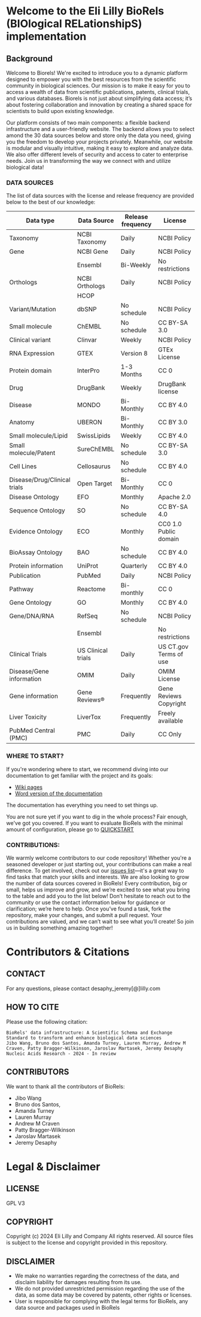 # Welcome to the Eli Lilly BioRels (BIOlogical RELationshipS) implementation 

## Background
Welcome to Biorels! We're excited to introduce you to a dynamic platform designed to empower you with the best resources from the scientific community in biological sciences. Our mission is to make it easy for you to access a wealth of data from scientific publications, patents, clinical trials, and various databases. Biorels is not just about simplifying data access; it’s about fostering collaboration and innovation by creating a shared space for scientists to build upon existing knowledge.

Our platform consists of two main components: a flexible backend infrastructure and a user-friendly website. The backend allows you to select amond the 30 data sources below and store only the data you need, giving you the freedom to develop your projects privately. Meanwhile, our website is modular and visually intuitive, making it easy to explore and analyze data. We also offer different levels of security and access to cater to enterprise needs. Join us in transforming the way we connect with and utilize biological data!

### DATA SOURCES

The list of data sources with the license and release frequency are provided below to the best of our knowledge:

| Data type | Data Source | Release frequency | License |
| --------- | --------- | --------- | --------- |
| Taxonomy  | NCBI Taxonomy | Daily | NCBI Policy |
| Gene  | NCBI Gene | Daily | NCBI Policy |
|  | Ensembl | Bi-Weekly | No restrictions |
| Orthologs  | NCBI Orthologs | Daily | NCBI Policy |
|  | HCOP | |  | CC0 |
| Variant/Mutation  | dbSNP | No schedule | NCBI Policy |
| Small molecule | ChEMBL | No schedule | CC BY-SA 3.0 |
| Clinical variant  | Clinvar | Weekly | NCBI Policy |
| RNA Expression  | GTEX | Version 8  | GTEx License |
| Protein domain  | InterPro | 1-3 Months | CC 0 |
| Drug | DrugBank | Weekly | DrugBank license |
| Disease  | MONDO | Bi-Monthly | CC BY 4.0   |
| Anatomy  | UBERON | Bi-Monthly | CC BY 3.0 |
| Small molecule/Lipid | SwissLipids | Weekly | CC BY 4.0 |
| Small molecule/Patent | SureChEMBL | No schedule | CC BY-SA 3.0 |
| Cell Lines  | Cellosaurus  | No schedule | CC BY 4.0 |
| Disease/Drug/Clinical trials  | Open Target | Bi-Monthly | CC 0 |
| Disease Ontology  | EFO | Monthly | Apache 2.0 |
| Sequence Ontology  | SO | No schedule | CC BY-SA 4.0 |
| Evidence Ontology  | ECO | Monthly | CC0 1.0 Public domain |
| BioAssay Ontology  | BAO  | No schedule | CC BY 4.0 |
| Protein information  | UniProt | Quarterly | CC BY 4.0 |
| Publication  | PubMed | Daily | NCBI Policy |
| Pathway  | Reactome | Bi-monthly | CC 0 |
| Gene Ontology  | GO | Monthly | CC BY 4.0 |
| Gene/DNA/RNA  | RefSeq | No schedule | NCBI Policy |  |
|  | Ensembl |  | No restrictions |
| Clinical Trials | US Clinical trials | Daily | US CT.gov Terms of use |
| Disease/Gene information | OMIM | Daily | OMIM License |
| Gene information | Gene Reviews® |  Frequently | Gene Reviews Copyright | 
| Liver Toxicity | LiverTox |  Frequently | Freely available |
| PubMed Central (PMC) | PMC | Daily | CC Only |

### WHERE TO START?

If you're wondering where to start, we recommend diving into our documentation to get familiar with the project and its goals:
* [Wiki pages](https://github.com/EliLillyCo/BioRels/wiki)
* [Word version of the documentation](https://github.com/EliLillyCo/BioRels/blob/BioRelsKB/DOCS/Biorels_Complete_documentation.docx)

The documentation has everything you need to set things up. 

You are not sure yet if you want to dig in the whole process? Fair enough, we've got you covered. If you want to evaluate BioRels with the minimal amount of configuration, please go to [QUICKSTART](BACKEND/INSTALL/QUICKSTART/README.md)

### CONTRIBUTIONS:

We warmly welcome contributors to our code repository! Whether you're a seasoned developer or just starting out, your contributions can make a real difference. To get involved, check out our [issues list](issues)—it's a great way to find tasks that match your skills and interests. We are also looking to grow the number of data sources covered in BioRels! Every contribution, big or small, helps us improve and grow, and we’re excited to see what you bring to the table and add you to the list below!  Don’t hesitate to reach out to the community or use the contact information below for guidance or clarification; we’re here to help. Once you’ve found a task, fork the repository, make your changes, and submit a pull request. Your contributions are valued, and we can’t wait to see what you’ll create! So join us in building something amazing together! 


# Contributors & Citations

## CONTACT

For any questions, please contact desaphy_jeremy[@]lilly.com

## HOW TO CITE

Please use the following citation:
```
BioRels' data infrastructure: A Scientific Schema and Exchange Standard to transform and enhance biological data sciences
Jibo Wang, Bruno dos Santos, Amanda Turney, Lauren Murray, Andrew M Craven, Patty Bragger-Wilkinson, Jaroslav Martasek, Jeremy Desaphy
Nucleic Acids Research - 2024 - In review
```

## CONTRIBUTORS

We want to thank all the contributors of BioRels:

* Jibo Wang
* Bruno dos Santos,
* Amanda Turney
* Lauren Murray
* Andrew M Craven
* Patty Bragger-Wilkinson
* Jaroslav Martasek
* Jeremy Desaphy


# Legal & Disclaimer

## LICENSE

GPL V3

## COPYRIGHT

Copyright (c)  2024 Eli Lilly and Company All rights reserved.
All source files is subject to the license and copyright provided in this repository.

## DISCLAIMER

* We make no warranties regarding the correctness of the data, and disclaim liability for damages resulting from its use. 
* We do not provided unrestricted permission regarding the use of the data, as some data may be covered by patents, other rights or licenses.
* User is responsible for complying with the legal terms for BioRels, any data source and packages used in BioRels


